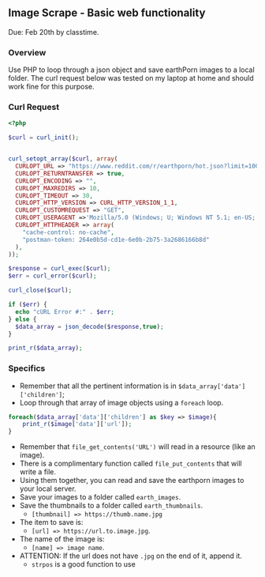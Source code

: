 ## Image Scrape - Basic web functionality
Due: Feb 20th by classtime.

### Overview

Use PHP to loop through a json object and save earthPorn images to a local folder. The curl request below was tested on my laptop at home and should work fine for this purpose.


### Curl Request

```php
<?php 

$curl = curl_init();


curl_setopt_array($curl, array(
  CURLOPT_URL => "https://www.reddit.com/r/earthporn/hot.json?limit=100", // Thanks Sam!
  CURLOPT_RETURNTRANSFER => true,
  CURLOPT_ENCODING => "",
  CURLOPT_MAXREDIRS => 10,
  CURLOPT_TIMEOUT => 30,
  CURLOPT_HTTP_VERSION => CURL_HTTP_VERSION_1_1,
  CURLOPT_CUSTOMREQUEST => "GET",
  CURLOPT_USERAGENT =>'Mozilla/5.0 (Windows; U; Windows NT 5.1; en-US; rv:1.8.1.13) Gecko/20080311 Firefox/2.0.0.13',
  CURLOPT_HTTPHEADER => array(
    "cache-control: no-cache",
    "postman-token: 264e0b5d-cd1e-6e0b-2b75-3a2686166b8d"
  ),
));

$response = curl_exec($curl);
$err = curl_error($curl);

curl_close($curl);

if ($err) {
  echo "cURL Error #:" . $err;
} else {
  $data_array = json_decode($response,true);
}

print_r($data_array);
```

### Specifics

- Remember that all the pertinent information is in `$data_array['data']['children']`;
- Loop through that array of image objects using a `foreach` loop.

```php
foreach($data_array['data']['children'] as $key => $image){
    print_r($image['data']['url']);
}
```

- Remember that `file_get_contents('URL')` will read in a resource (like an image).
- There is a complimentary function called `file_put_contents` that will write a file. 
- Using them together, you can read and save the earthporn images to your local server.
- Save your images to a folder called `earth_images`.
- Save the thumbnails to a folder called `earth_thumbnails`.
    - `[thumbnail] => https://thumb.name.jpg`
- The item to save is: 
    - `[url] => https://url.to.image.jpg`.
- The name of the image is: 
    - `[name] => image name`.
- ATTENTION: If the url does not have `.jpg` on the end of it, append it. 
    - `strpos` is a good function to use

